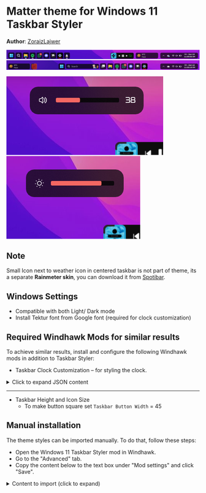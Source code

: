 # Matter theme for Windows 11 Taskbar Styler

**Author**: [ZoraizLajwer](https://github.com/ZoraizLajwer)

![Left](screenshot.png) 
![Center](Center.png)

![Volume Pane](Volume.png) 
![Brightness Pane](Brightness.png)

## Note
Small Icon next to weather icon in centered taskbar is not part of theme, its a separate **Rainmeter skin**, you can download it from
[Spotibar](https://github.com/ZoraizLajwer/spotibar).

## Windows Settings
- Compatible with both Light/ Dark mode
- Install Tektur font from Google font (required for clock customization)

## Required Windhawk Mods for similar results
To achieve similar results, install and configure the following Windhawk mods in addition to Taskbar Styler:

- Taskbar Clock Customization – for styling the clock.

<details>
<summary>Click to expand JSON content</summary>

```json
{
  "ShowSeconds": 1,
  "TimeFormat": "hh':'mm':'ss tt",
  "DateFormat": "ddd' -' MMM dd",
  "WeekdayFormat": "dddd",
  "TopLine": "%date%",
  "BottomLine": "%time%",
  "MiddleLine": "%weekday%",
  "Width": 180,
  "Height": 60,
  "MaxWidth": 0,
  "TextSpacing": -1,
  "WebContentsUpdateInterval": 10,
  "TimeStyle.Visible": 1,
  "TimeStyle.TextAlignment": "Center",
  "TimeStyle.FontSize": 0,
  "TimeStyle.FontFamily": "Tektur",
  "TimeStyle.FontWeight": "Medium",
  "TimeStyle.CharacterSpacing": 0,
  "DateStyle.TextAlignment": "Center",
  "DateStyle.FontSize": 0,
  "DateStyle.FontFamily": "Tektur",
  "DateStyle.FontWeight": "Medium",
  "DateStyle.CharacterSpacing": 0,
  "oldTaskbarOnWin11": 0
}
```
</details>

---

- Taskbar Height and Icon Size
  - To make button square set `Taskbar Button Width` = 45
<!-- Uncomment once the theme is integrated into the mod.
## Theme selection

The theme is integrated into the mod, and can be simply selected from the mod's
settings:

* Open the Windows 11 Taskbar Styler mod in Windhawk.
* Go to the "Settings" tab.
* Select the theme and save the settings.

## Manual installation

The theme styles can also be imported manually. To do that, follow these steps:
-->
## Manual installation

The theme styles can be imported manually. To do that, follow these steps:

* Open the Windows 11 Taskbar Styler mod in Windhawk.
* Go to the "Advanced" tab.
* Copy the content below to the text box under "Mod settings" and click "Save".

<details>
<summary>Content to import (click to expand)</summary>

```json
{
  "controlStyles[0].target": "Taskbar.TaskbarFrame > Grid#RootGrid > Taskbar.TaskbarBackground > Grid > Rectangle#BackgroundFill",
  "controlStyles[0].styles[0]": "Fill = Transparent",
  "controlStyles[1].target": "Rectangle#BackgroundStroke",
  "controlStyles[1].styles[0]": "Fill = Transparent",
  "controlStyles[2].target": "Taskbar.TaskbarBackground#HoverFlyoutBackgroundControl > Grid > Rectangle#BackgroundFill",
  "controlStyles[2].styles[0]": "Fill:=<AcrylicBrush TintOpacity=\"0\" TintColor=\"Black\" TintLuminosityOpacity=\"0.4\" Opacity=\"1\" FallbackColor=\"#262626\"/>",
  "controlStyles[3].target": "Taskbar.AugmentedEntryPointButton#AugmentedEntryPointButton",
  "controlStyles[3].styles[0]": "Margin=-1,1,1,1",
  "controlStyles[4].target": "Taskbar.TaskListButtonPanel@CommonStates > Border#BackgroundElement",
  "controlStyles[4].styles[0]": "CornerRadius=9",
  "controlStyles[4].styles[1]": "Background:=<AcrylicBrush TintOpacity=\"0\" TintColor=\"Black\" TintLuminosityOpacity=\"0.4\" Opacity=\"1\" FallbackColor=\"#262626\"/>",
  "controlStyles[4].styles[2]": "Background@InactivePointerOver:=<AcrylicBrush TintOpacity=\"0\" TintColor=\"Black\" TintLuminosityOpacity=\"0.6\" Opacity=\"1\" FallbackColor=\"#0d0d0d\"/>",
  "controlStyles[4].styles[3]": "Background@ActivePointerOver:=<AcrylicBrush TintOpacity=\"0\" TintColor=\"Black\" TintLuminosityOpacity=\"0.4\" Opacity=\"1\" FallbackColor=\"#262626\"/>",
  "controlStyles[4].styles[4]": "Background@ActiveNormal:=<AcrylicBrush TintOpacity=\"0\" TintColor=\"Black\" TintLuminosityOpacity=\"0.6\" Opacity=\"1\" FallbackColor=\"#0d0d0d\"/>",
  "controlStyles[5].target": "Taskbar.ExperienceToggleButton#LaunchListButton[AutomationProperties.Name=Task View]",
  "controlStyles[5].styles[0]": "Margin=0,0,0,0",
  "controlStyles[6].target": "Taskbar.TaskListButton#TaskListButton[AutomationProperties.Name=Copilot] > Taskbar.TaskListLabeledButtonPanel#IconPanel > Border#BackgroundElement",
  "controlStyles[6].styles[0]": "Background:=<AcrylicBrush TintColor=\"Red\" TintOpacity=\"0.8\" />",
  "controlStyles[7].target": "Taskbar.SearchBoxButton",
  "controlStyles[7].styles[0]": "Margin=0,0,0,0",
  "controlStyles[8].target": "Border#BackgroundElement",
  "controlStyles[8].styles[0]": "BorderThickness=0",
  "controlStyles[9].target": "Taskbar.TaskListLabeledButtonPanel@CommonStates > Border#BackgroundElement",
  "controlStyles[9].styles[0]": "Background@InactiveNormal:=<AcrylicBrush TintOpacity=\"0\" TintColor=\"Black\" TintLuminosityOpacity=\"0.4\" Opacity=\"1\" FallbackColor=\"#262626\"/>",
  "controlStyles[9].styles[1]": "Background@ActiveNormal:=<AcrylicBrush TintOpacity=\"0\" TintColor=\"Black\" TintLuminosityOpacity=\"0.9\" Opacity=\"1\" FallbackColor=\"#0d0d0d\"/>",
  "controlStyles[9].styles[2]": "Background@InactivePointerOver:=<AcrylicBrush TintOpacity=\"0\" TintColor=\"Black\" TintLuminosityOpacity=\"0.6\" Opacity=\"1\" FallbackColor=\"#0d0d0d\"/>",
  "controlStyles[9].styles[3]": "Background@ActivePointerOver:=<AcrylicBrush TintOpacity=\"0\" TintColor=\"Black\" TintLuminosityOpacity=\"0.5\" Opacity=\"1\" FallbackColor=\"#262626\"/>",
  "controlStyles[9].styles[4]": "CornerRadius=9",
  "controlStyles[9].styles[5]": "Margin =1,0,1,0",
  "controlStyles[9].styles[6]": "Background@MultiWindowNormal:=<AcrylicBrush TintOpacity=\"0\" TintColor=\"Black\" TintLuminosityOpacity=\"0.4\" Opacity=\"1\" FallbackColor=\"#262626\"/>",
  "controlStyles[9].styles[7]": "Background@MultiWindowPointerOver:=<AcrylicBrush TintOpacity=\"0\" TintColor=\"Black\" TintLuminosityOpacity=\"0.6\" Opacity=\"1\" FallbackColor=\"#0d0d0d\"/>",
  "controlStyles[9].styles[8]": "Background@MultiWindowActive:=<AcrylicBrush TintOpacity=\"0\" TintColor=\"Black\" TintLuminosityOpacity=\"0.9\" Opacity=\"1\" FallbackColor=\"#0d0d0d\"/>",
  "controlStyles[9].styles[9]": "Background@MultiWindowPressed:=<AcrylicBrush TintOpacity=\"0\" TintColor=\"Black\" TintLuminosityOpacity=\"0.5\" Opacity=\"1\" FallbackColor=\"#262626\"/>",
  "controlStyles[10].target": "Border#MultiWindowElement",
  "controlStyles[10].styles[0]": "CornerRadius = 8",
  "controlStyles[10].styles[1]": "Padding = 7,0,8,0",
  "controlStyles[10].styles[2]": "Background:=<SolidColorBrush Color=\"{ThemeResource SystemAccentColorLight1}\" />",
  "controlStyles[11].target": "Taskbar.TaskListLabeledButtonPanel > TextBlock#LabelControl",
  "controlStyles[11].styles[0]": "Margin=0,0,2,0",
  "controlStyles[12].target": "Taskbar.TaskListLabeledButtonPanel@RunningIndicatorStates > Rectangle#RunningIndicator",
  "controlStyles[12].styles[0]": "Fill=White",
  "controlStyles[12].styles[1]": "RadiusX=2",
  "controlStyles[12].styles[2]": "RadiusY=2",
  "controlStyles[12].styles[3]": "Height=4",
  "controlStyles[12].styles[4]": "Width=10",
  "controlStyles[12].styles[5]": "Fill@ActiveRunningIndicator:=<SolidColorBrush Color=\"{ThemeResource SystemAccentColorLight1}\" />",
  "controlStyles[12].styles[6]": "Width@ActiveRunningIndicator=20",
  "controlStyles[13].target": "Grid#SystemTrayFrameGrid",
  "controlStyles[13].styles[0]": "Background:=<AcrylicBrush TintOpacity=\"0\" TintColor=\"Black\" TintLuminosityOpacity=\"0.4\" Opacity=\"1\" FallbackColor=\"#262626\"/>",
  "controlStyles[13].styles[1]": "CornerRadius=10",
  "controlStyles[13].styles[2]": "Margin=0,5,12,5",
  "controlStyles[13].styles[3]": "Padding=10,0,0,0",
  "controlStyles[14].target": "Border#BackgroundBorder",
  "controlStyles[14].styles[0]": "Margin=2,5,2,5",
  "controlStyles[14].styles[1]": "CornerRadius=8",
  "controlStyles[15].target": "Grid#OverflowRootGrid > Border",
  "controlStyles[15].styles[0]": "Background:=<AcrylicBrush TintOpacity=\"0\" TintColor=\"Black\" TintLuminosityOpacity=\"0.4\" Opacity=\"1\" FallbackColor=\"#262626\"/>",
  "controlStyles[14].styles[2]": "BorderThickness = 0"
}
```
</details>
